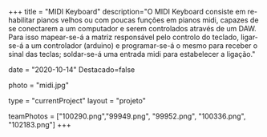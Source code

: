 +++
title = "MIDI Keyboard"
description="O MIDI Keyboard consiste em re-habilitar pianos velhos ou com poucas funções em pianos midi, capazes de se conectarem a um computador e serem controlados através de um DAW. Para isso mapear-se-á a matriz responsável pelo controlo do teclado, ligar-se-á a um controlador (arduino) e programar-se-á o mesmo para receber o sinal das teclas; soldar-se-á uma entrada midi para estabelecer a ligação." 

date = "2020-10-14" 
Destacado=false 

photo = "midi.jpg" 

type = "currentProject" 
layout = "projeto"

teamPhotos = ["100290.png","99949.png", "99952.png", "100336.png", "102183.png"] 
+++
